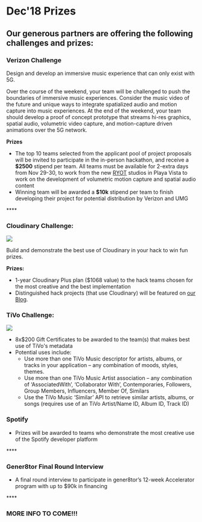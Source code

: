 # Dec'18 Prizes

## Our generous partners are offering the following challenges and prizes:

### Verizon Challenge

Design and develop an immersive music experience that can only exist with 5G.  

Over the course of the weekend, your team will be challenged to push the boundaries of immersive music experiences. Consider the music video of the future and unique ways to integrate spatialized audio and motion capture into music experiences. At the end of the weekend, your team should develop a proof of concept prototype that streams hi-res graphics, spatial audio, volumetric video capture, and motion-capture driven animations over the 5G network.

**Prizes**

* The top 10 teams selected from the applicant pool of project proposals will be invited to participate in the in-person hackathon, and receive a **$2500** stipend per team. All teams must be available for 2-extra days from Nov 29-30, to work from the new [RYOT](https://www.ryot.org/) studios in Playa Vista to work on the development of volumetric motion capture and spatial audio content
* Winning team will be awarded a **$10k** stipend per team to finish developing their project for potential distribution by Verizon and UMG

\*\*\*\*

### Cloudinary **Challenge:**

![](https://res.cloudinary.com/cloudinary/image/upload/c_scale,w_300/v1/logo/for_white_bg/cloudinary_logo_for_white_bg.png)

Build and demonstrate the best use of Cloudinary in your hack to win fun prizes.

**Prizes:**

* 1-year Cloudinary Plus plan \($1068 value\) to the hack teams chosen for the most creative and the best implementation
* Distinguished hack projects \(that use Cloudinary\) will be featured on [our Blog](https://cloudinary.com/blog).



### TiVo **Challenge:**

![](../../.gitbook/assets/tivo_lockup_blk_blue_2.png)

* 8x$200 Gift Certificates to be awarded to the team\(s\) that makes best use of TiVo's metadata 
* Potential uses include:
  * Use more than one TiVo Music descriptor for artists, albums, or tracks in your application – any combination of moods, styles, themes.
  * Use more than one TiVo Music Artist association – any combination of ‘AssociatedWith’, ‘Collaborator With’, Contemporaries, Followers, Group Members, Influencers, Member Of, Similars
  * Use the TiVo Music ‘Similar’ API to retrieve similar artists, albums, or songs \(requires use of an TiVo Artist/Name ID, Album ID, Track ID\)

### 

### Spotify 

* Prizes will be awarded to teams who demonstrate the most creative use of the Spotify developer platform

\*\*\*\*

### Gener8tor Final Round Interview

* A final round interview to participate in gener8tor’s 12-week Accelerator program with up to $90k in financing

\*\*\*\*

### MORE INFO TO COME!!!



